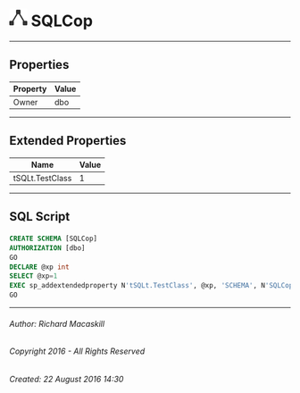 #### 



# ![Schemas](../../../../Images/Schema32.png) SQLCop

---

## <a name="#properties"></a>Properties

| Property | Value |
|---|---|
| Owner | dbo |


---

## <a name="#extendedproperties"></a>Extended Properties

| Name | Value |
|---|---|
| tSQLt.TestClass | 1 |


---

## <a name="#sqlscript"></a>SQL Script

```sql
CREATE SCHEMA [SQLCop]
AUTHORIZATION [dbo]
GO
DECLARE @xp int
SELECT @xp=1
EXEC sp_addextendedproperty N'tSQLt.TestClass', @xp, 'SCHEMA', N'SQLCop', NULL, NULL, NULL, NULL
GO

```


---

###### Author:  Richard Macaskill

###### Copyright 2016 - All Rights Reserved

###### Created: 22 August 2016 14:30

